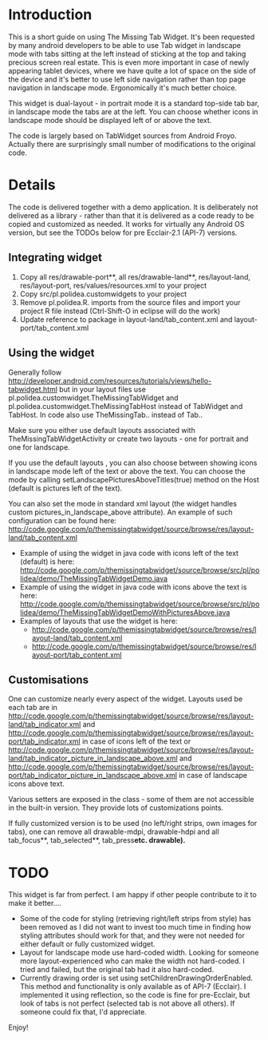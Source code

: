 

# Introduction #

This is a short guide on using The Missing Tab Widget. It's been requested by many android developers to be able to use Tab widget in landscape mode with tabs sitting at the left instead of sticking at the top and taking precious screen real estate. This is even more important in case of newly appearing tablet devices, where we have quite a lot of space on the side of the device and it's better to use left side navigation rather than top page navigation in landscape mode. Ergonomically it's much better choice.

This widget is dual-layout - in portrait mode it is a standard top-side tab bar, in landscape mode the tabs are at the left. You can choose whether icons in landscape mode should be displayed left of or above the text.

The code is largely based on TabWidget sources from Android Froyo. Actually there are surprisingly small number of modifications to the original code.

# Details #

The code is delivered together with a demo application. It is deliberately not delivered as a library - rather than that it is delivered as a code ready to be copied and customized as needed. It works for virtually any Android OS version, but see the TODOs below for pre Ecclair-2.1 (API-7) versions.

## Integrating widget ##

  1. Copy all res/drawable-port**, all res/drawable-land**, res/layout-land, res/layout-port, res/values/resources.xml to your project
  1. Copy src/pl.polidea.customwidgets to your project
  1. Remove pl.polidea.R. imports from the source files and import your project R file instead (Ctrl-Shift-O in eclipse will do the work)
  1. Update reference to package in layout-land/tab\_content.xml and layout-port/tab\_content.xml

## Using the widget ##
Generally follow http://developer.android.com/resources/tutorials/views/hello-tabwidget.html but in your layout files use pl.polidea.customwidget.TheMissingTabWidget and pl.polidea.customwidget.TheMissingTabHost instead of TabWidget and TabHost. In code also use TheMissingTab.. instead of Tab..

Make sure you either use default layouts associated with TheMissingTabWidgetActivity or create two layouts - one for portrait and one for landscape.

If you use the default layouts , you can also choose between showing icons in landscape mode left of the text or above the text. You can choose the mode by calling setLandscapePicturesAboveTitles(true) method on the Host (default is pictures left of the text).

You can also set the mode in standard xml layout (the widget handles custom pictures\_in\_landscape\_above attribute). An example of such configuration can be found here: http://code.google.com/p/themissingtabwidget/source/browse/res/layout-land/tab_content.xml

  * Example of using the widget in java code with icons left of the text (default) is here: http://code.google.com/p/themissingtabwidget/source/browse/src/pl/polidea/demo/TheMissingTabWidgetDemo.java
  * Example of using the widget in java code with icons above the text  is here: http://code.google.com/p/themissingtabwidget/source/browse/src/pl/polidea/demo/TheMissingTabWidgetDemoWithPicturesAbove.java
  * Examples of layouts that use the widget is here:
    * http://code.google.com/p/themissingtabwidget/source/browse/res/layout-land/tab_content.xml
    * http://code.google.com/p/themissingtabwidget/source/browse/res/layout-port/tab_content.xml

## Customisations ##

One can customize nearly every aspect of the widget. Layouts used be each tab are in http://code.google.com/p/themissingtabwidget/source/browse/res/layout-land/tab_indicator.xml and http://code.google.com/p/themissingtabwidget/source/browse/res/layout-port/tab_indicator.xml in case of icons left of the text or
http://code.google.com/p/themissingtabwidget/source/browse/res/layout-land/tab_indicator_picture_in_landscape_above.xml and http://code.google.com/p/themissingtabwidget/source/browse/res/layout-port/tab_indicator_picture_in_landscape_above.xml
in case of landscape icons above text.

Various setters are exposed in the class - some of them are not accessible in the built-in version. They provide lots of customizations points.

If fully customized version is to be used (no left/right strips, own images for tabs), one can remove all drawable-mdpi, drawable-hdpi and all tab\_focus**, tab\_selected**, tab\_press**etc. drawable).**

# TODO #

This widget is far from perfect. I am happy if other people contribute to it to make it better....

  * Some of the code for styling (retrieving right/left strips from style) has been removed as I did not want to invest too much time in finding how styling attributes should work for that, and they were not needed for either default or fully customized  widget.
  * Layout for landscape mode use hard-coded width. Looking for someone more layout-experienced who can make the width not hard-coded. I tried and failed, but the original tab had it also hard-coded.
  * Currently drawing order is set using setChildrenDrawingOrderEnabled. This method and functionality is only available as of API-7 (Ecclair). I implemented it using reflection, so the code is fine for pre-Ecclair, but look of tabs is not perfect (selected tab is not above all others). If someone could fix that, I'd appreciate.

Enjoy!